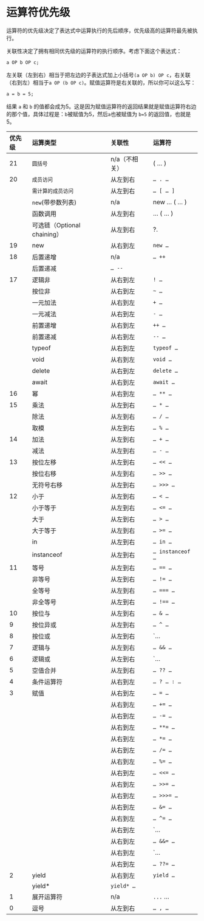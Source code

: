 # 运算符优先级

运算符的优先级决定了表达式中运算执行的先后顺序，优先级高的运算符最先被执行。

关联性决定了拥有相同优先级的运算符的执行顺序。考虑下面这个表达式：

```html
a OP b OP c;
```

左关联（左到右）相当于把左边的子表达式加上小括号`(a OP b) OP c`，右关联（右到左）相当于`a OP (b OP c)`。赋值运算符是右关联的，所以你可以这么写：

```html
a = b = 5; 
```

结果 `a` 和 `b` 的值都会成为5。这是因为赋值运算符的返回结果就是赋值运算符右边的那个值，具体过程是：`b`被赋值为5，然后`a`也被赋值为 `b=5` 的返回值，也就是5。

| 优先级                                                       | 运算类型                                                     | 关联性        | 运算符      |
| :----------------------------------------------------------- | :----------------------------------------------------------- | :------------ | :---------- |
| 21                                                           | `圆括号`     |n/a（不相关）|( … )|
| 20                                                           | `成员访问` | 从左到右      | `… . …`     |
| | `需计算的成员访问` | 从左到右                                                     | `… [ … ]`     |
|| `new`(带参数列表) | n/a |new … ( … )|
|| 函数调用     | 从左到右 |… ( … )|
|| 可选链（Optional chaining） | 从左到右                                                     |?.|
| 19                                                           | new | 从右到左      | `new …`     |
| 18                                                           | 后置递增 | n/a           | `… ++`      |
|| 后置递减 | `… --`                                                       |               |
| 17                                                           | 逻辑非 | 从右到左      | `! …`       |
||按位非  |从右到左  | `~ …`                                                        |
||一元加法|从右到左  | `+ …`                                                        |
||一元减法|从右到左  | `- …`                                                        |
||前置递增|从右到左  | `++ …`                                                       |
||前置递减|从右到左  | `-- …`                                                       |
||typeof  |从右到左 | `typeof …`                                                   |
||void    |从右到左 | `void …`                                                     |
||delete  |从右到左 | `delete …`                                                   |
||await   |从右到左 | `await …`                                                    |
| 16                                                           | 幂 | 从右到左      | `… ** …`    |
| 15                                                           | 乘法 | 从左到右      | `… * …`     |
| |除法| 从左到右   | `… / …`                                                      |
| |取模 | 从左到右  | `… % …`                                                      |
| 14                                                           | 加法 | 从左到右      | `… + …`     |
| |减法| 从左到右   | `… - …`                                                      |
| 13                                                           | 按位左移 | 从左到右      | `… << …`    |
| |按位右移   | 从左到右| `… >> …`                                           |               |
| |无符号右移 | 从左到右| `… >>> …`                                                    |               |
| 12                                                           | 小于 | 从左到右      | `… < …`     |
| |小于等于  |从左到右 | `… <= …`                                                     |               |
| |大于      |从左到右 | `… > …`                                                      |               |
| |大于等于  |从左到右 | `… >= …`                                                     |               |
| |in        |从左到右| `… in …`                                                     |               |
| |instanceof|从左到右 | `… instanceof …`                                             |               |
| 11                                                           | 等号 | 从左到右      | `… == …`    |
| |非等号    | 从左到右| `… != …`                                                     |               |
| |全等号    | 从左到右 | `… === …`                                                    |               |
| |非全等号  | 从左到右 | `… !== …`                                                    |               |
| 10                                                           | 按位与 | 从左到右      | `… & …`     |
| 9                                                            | 按位异或 | 从左到右      | `… ^ …`     |
| 8                                                            | 按位或 | 从左到右      | `… | …`     |
| 7                                                            | 逻辑与 | 从左到右      | `… && …`    |
| 6                                                            | 逻辑或 | 从左到右      | `… || …`    |
| 5                                                            | 空值合并 | 从左到右      | `… ?? …`    |
| 4                                                            | 条件运算符 | 从右到左      | `… ? … : …` |
| 3                                                            | 赋值 | 从右到左      | `… = …`     |
| || 从右到左 |`… += …`                                                     |                                                              |               |
| || 从右到左 |`… -= …`                                                     |                                                              |               |
| || 从右到左 |`… **= …`                                                    |                                                              |               |
| || 从右到左 |`… *= …`                                                     |                                                              |               |
| || 从右到左 |`… /= …`                                                     |                                                              |               |
| || 从右到左 |`… %= …`                                                     |                                                              |               |
| || 从右到左 |`… <<= …`                                                    |                                                              |               |
| || 从右到左 |`… >>= …`                                                    |                                                              |               |
| || 从右到左 |`… >>>= …`                                                   |                                                              |               |
| || 从右到左 |`… &= …`                                                     |                                                              |               |
| || 从右到左 |`… ^= …`                                                     |                                                              |               |
| || 从右到左 |`… |= …`                                                     |                                                              |               |
| || 从右到左 |`… &&= …`                                                    |                                                              |               |
| || 从右到左 |`… ||= …`                                                    |                                                              |               |
| || 从右到左 |`… ??= …`                                                    |                                                              |               |
| 2                                                            | yield | 从右到左      | `yield …`   |
| |yield* | `yield* …`                                                   |               |
| 1                                                            | 展开运算符 | n/a           | `...` …     |
| 0                                                            | 逗号 | 从左到右      | `… , …`     |